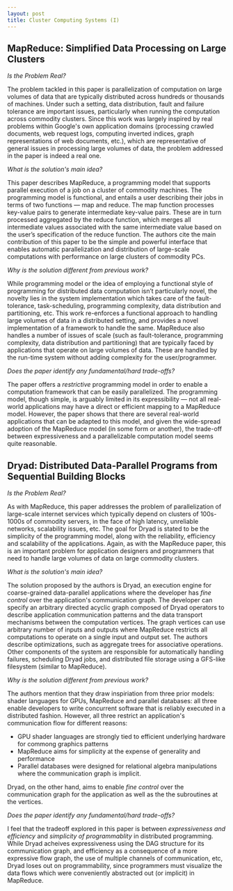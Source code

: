 ```yaml
---
layout: post
title: Cluster Computing Systems (I)
---
```


## MapReduce: Simplified Data Processing on Large Clusters

_Is the Problem Real?_

The problem tackled in this paper is parallelization of computation on large volumes of data that are typically distributed across hundreds or thousands of machines. Under such a setting, data distribution, fault and failure tolerance are important issues, particularly when running the computation across commodity clusters. Since this work was largely inspired by real problems within Google's own application domains (processing crawled documents, web request logs, computing inverted indices, graph representations of web documents, etc.), which are representative of general issues in processing large volumes of data, the problem addressed in the paper is indeed a real one.     

_What is the solution's main idea?_

This paper describes MapReduce, a programming model that supports parallel execution of a job on a cluster of commodity machines. The programming model is functional, and entails a user describing their jobs in terms of two functions — map and reduce. The map function processes key-value pairs to generate intermediate key-value pairs. These are in turn processed aggregated by the reduce function, which merges all intermediate values associated with the same intermediate value based on the user’s specification of the reduce function. The authors cite the main contribution of this paper to be the simple and powerful interface that enables automatic parallelization and distribution of large-scale computations with performance on large clusters of commodity PCs.

_Why is the solution different from previous work?_

While programming model or the idea of employing a functional style of programming for distributed data computation isn’t particularly novel, the novelty lies in the system implementation which takes care of the fault-tolerance, task-scheduling, programming complexity, data distribution and partitioning, etc. This work re-enforces a functional approach to handling large volumes of data in a distributed setting, and provides a novel implementation of a framework to handle the same. MapReduce also handles a number of issues of scale (such as fault-tolerance, programming complexity, data distribution and partitioning) that are typically faced by applications that operate on large volumes of data. These are handled by the run-time system without adding complexity for the user/programmer.

_Does the paper identify any fundamental/hard trade-offs?_

The paper offers a _restrictive_ programming model in order to enable a computation framework that can be easily parallelized. The programming model, though simple, is arguably limited in its expressibility — not all real-world applications may have a direct or efficient mapping to a MapReduce model. However, the paper shows that there are several real-world applications that can be adapted to this model, and given the wide-spread adoption of the MapReduce model (in some form or another), the trade-off between expressiveness and a parallelizable computation model seems quite reasonable.

## Dryad: Distributed Data-Parallel Programs from Sequential Building Blocks

_Is the Problem Real?_

As with MapReduce, this paper addresses the problem of parallelization of large-scale internet services which typically depend on clusters of 100s-1000s of commodity servers, in the face of high latency, unreliable networks, scalability issues, etc. The goal for Dryad is stated to be the simplicity of the programming model, along with the reliability, efficiency and scalability of the applications. Again, as with the MapReduce paper, this is an important problem for application designers and programmers that need to handle large volumes of data on large commodity clusters.   

_What is the solution's main idea?_

The solution proposed by the authors is Dryad, an execution engine for coarse-grained data-parallel applications where the developer has _fine control_ over the application's communication graph. The developer can specify an arbitrary directed acyclic graph composed of Dryad operators to describe application communication patterns and the data transport mechanisms between the computation vertices. The graph vertices can use arbitrary number of inputs and outputs where MapReduce restricts all computations to operate on a single input and output set. The authors describe optimizations, such as aggregate trees for associative operations. Other components of the system are responsible for automatically handling failures, scheduling Dryad jobs, and distributed file storage using a GFS-like filesystem (similar to MapReduce).  

_Why is the solution different from previous work?_

The authors mention that they draw inspiriation from three prior models: shader languages for GPUs, MapReduce and parallel databases: all three enable developers to write concurrent software that is reliably executed in a distributed fashion. However, all three restrict an application's communication flow for different reasons:

* GPU shader languages are strongly tied to efficient underlying hardware for commong graphics patterns
* MapReduce aims for simplicity at the expense of generality and performance
* Parallel databases were designed for relational algebra manipulations where the communication graph is implicit.

Dryad, on the other hand, aims to enable _fine control_ over the communication graph for the application as well as the the subroutines at the vertices.

_Does the paper identify any fundamental/hard trade-offs?_

I feel that the tradeoff explored in this paper is between _expressiveness and efficiency_ and _simplicity of programmablity_ in distributed programming. While Dryad acheives expressiveness using the DAG structure for its communication graph, and efficiency as a consequence of a more expressive flow graph, the use of multiple channels of communication, etc, Dryad loses out on programmability, since programmers must visualize the data flows which were conveniently abstracted out (or implicit) in MapReduce.
